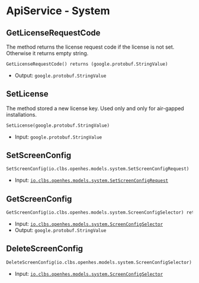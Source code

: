 # ApiService - System

## GetLicenseRequestCode

The method returns the license request code if the license is not set. Otherwise it returns empty string.

```proto
GetLicenseRequestCode() returns (google.protobuf.StringValue)
```

- Output: `google.protobuf.StringValue`

## SetLicense

The method stored a new license key. Used only and only for air-gapped installations.

```proto
SetLicense(google.protobuf.StringValue)
```

- Input: `google.protobuf.StringValue`

## SetScreenConfig

```proto
SetScreenConfig(io.clbs.openhes.models.system.SetScreenConfigRequest)
```

- Input: [`io.clbs.openhes.models.system.SetScreenConfigRequest`](model-io-clbs-openhes-models-system-setscreenconfigrequest.md)

## GetScreenConfig

```proto
GetScreenConfig(io.clbs.openhes.models.system.ScreenConfigSelector) returns (google.protobuf.StringValue)
```

- Input: [`io.clbs.openhes.models.system.ScreenConfigSelector`](model-io-clbs-openhes-models-system-screenconfigselector.md)
- Output: `google.protobuf.StringValue`

## DeleteScreenConfig

```proto
DeleteScreenConfig(io.clbs.openhes.models.system.ScreenConfigSelector)
```

- Input: [`io.clbs.openhes.models.system.ScreenConfigSelector`](model-io-clbs-openhes-models-system-screenconfigselector.md)

